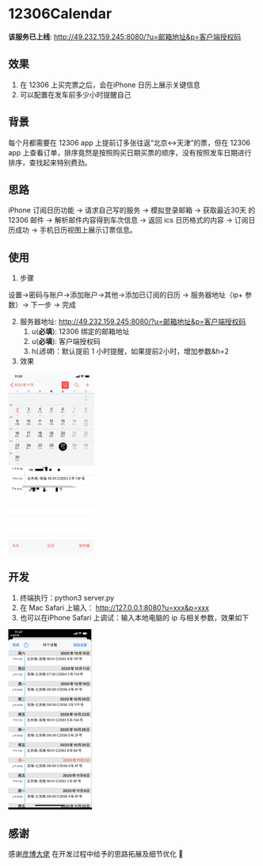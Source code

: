 # 12306Calendar

**该服务已上线**: http://49.232.159.245:8080/?u=邮箱地址&p=客户端授权码
## 效果

1. 在 12306 上买完票之后，会在iPhone 日历上展示关键信息
2. 可以配置在发车前多少小时提醒自己

## 背景

每个月都需要在 12306 app 上提前订多张往返“北京<->天津”的票，但在 12306 app 上查看订单，排序竟然是按照购买日期买票的顺序，没有按照发车日期进行排序，查找起来特别费劲。

## 思路

iPhone 订阅日历功能 -> 请求自己写的服务 -> 模拟登录邮箱 -> 获取最近30天 的 12306 邮件 -> 解析邮件内容得到车次信息 -> 返回 ics 日历格式的内容 -> 订阅日历成功 -> 手机日历视图上展示订票信息。

## 使用

1. 步骤

设置->密码与账户->添加账户->其他->添加已订阅的日历 -> 服务器地址（ip+ 参数）-> 下一步 -> 完成

2. 服务器地址: http://49.232.159.245:8080/?u=邮箱地址&p=客户端授权码
   1. u(**必填**): 12306 绑定的邮箱地址
   2. u(**必填**): 客户端授权码
   3. h(*选填*)：默认提前 1 小时提醒，如果提前2小时，增加参数&h=2
3. 效果

<img src="./img/online.png" alt="231604301333_.pic_hd" style="zoom:50%;"/>

## 开发

1. 终端执行：python3 server.py
2. 在 Mac Safari 上输入： http://127.0.0.1:8080?u=xxx&p=xxx
3. 也可以在iPhone Safari 上调试：输入本地电脑的 ip 与相关参数，效果如下

<img src="./img/dev.png" alt="231604301333_.pic_hd" style="zoom:50%;"/>

## 感谢

感谢[彦博大佬](http://github.com/realank) 在开发过程中给予的思路拓展及细节优化 🙏
